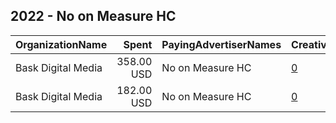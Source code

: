 ## 2022 - No on Measure HC 
|OrganizationName|Spent|PayingAdvertiserNames|CreativeUrls|Impressions|Genders|AgeBrackets|CountryCodes|BillingAddresses|CandidateBallotInformation|
|:---|---:|:---|:---|---:|:---|:---|:---|:---|:---|
|Bask Digital Media|358.00 USD|No on Measure HC|[0](https://www.snap.com/political-ads/asset/050685bb7613bacbe8c541bdfeceec429b8646e4806577ddaffba385fde8f6be?mediaType=mp4)|11,537||35+|united states|US|Measure HC|
|Bask Digital Media|182.00 USD|No on Measure HC|[0](https://www.snap.com/political-ads/asset/050685bb7613bacbe8c541bdfeceec429b8646e4806577ddaffba385fde8f6be?mediaType=mp4)|8,113||18-34|united states|US|Measure HC|
